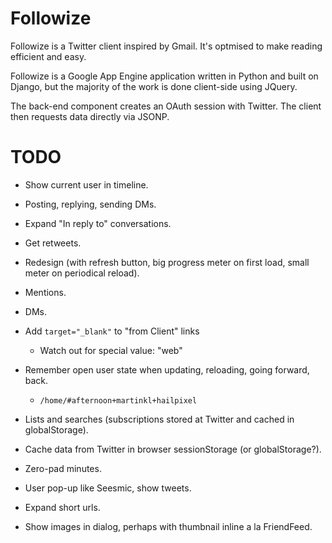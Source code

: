 Followize
=========

Followize is a Twitter client inspired by Gmail. It's optmised to make reading
efficient and easy.

Followize is a Google App Engine application written in Python and built on
Django, but the majority of the work is done client-side using JQuery.

The back-end component creates an OAuth session with Twitter. The client then
requests data directly via JSONP.

TODO
====

  * Show current user in timeline.

  * Posting, replying, sending DMs.

  * Expand "In reply to" conversations.

  * Get retweets.

  * Redesign (with refresh button, big progress meter on first load, small meter
    on periodical reload).

  * Mentions.

  * DMs.

  * Add `target="_blank"` to "from Client" links
      * Watch out for special value: "web"

  * Remember open user state when updating, reloading, going forward, back.
      * `/home/#afternoon+martinkl+hailpixel`

  * Lists and searches (subscriptions stored at Twitter and cached in globalStorage).

  * Cache data from Twitter in browser sessionStorage (or globalStorage?).

  * Zero-pad minutes.

  * User pop-up like Seesmic, show tweets.

  * Expand short urls.

  * Show images in dialog, perhaps with thumbnail inline a la FriendFeed.
